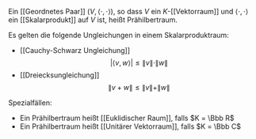 Ein [[Geordnetes Paar]] $(V, \langle \cdot, \cdot \rangle)$, so dass $V$ ein $K$-[[Vektorraum]] und $\langle \cdot , \cdot \rangle$ ein [[Skalarprodukt]] auf $V$ ist, heißt Prähilbertraum.

Es gelten die folgende Ungleichungen in einem Skalarproduktraum:
- [[Cauchy-Schwarz Ungleichung]] $$|\langle v, w \rangle | \leq \|v\| \cdot \|w\|$$
- [[Dreiecksungleichung]] $$\|v+w\| \leq \|v\|+\|w\|$$

Spezialfällen:
- Ein Prähilbertraum heißt [[Euklidischer Raum]], falls $K = \Bbb R$
- Ein Prähilbertraum heißt [[Unitärer Vektorraum]], falls $K = \Bbb C$
